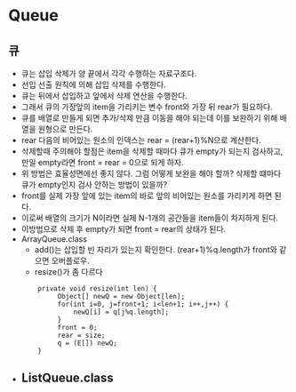 # Queue
## 큐
  - 큐는 삽입 삭제가 양 끝에서 각각 수행하는 자료구조다. 
  - 선입 선출 원칙에 의해 삽입 삭제를 수행한다. 
  - 큐는 뒤에서 삽입하고 앞에서 삭제 연산을 수행한다. 
  - 그래서 큐의 가장앞의 item을 가리키는 변수 front와 가장 뒤 rear가 필요하다. 
  - 큐를 배열로 만들게 되면 추가/삭제 만큼 이동을 해야 되는데 이를 보완하기 위해 배열을 원형으로 만든다. 
  - rear 다음의 비어있는 원소의 인덱스는 rear = (rear+1)%N으로 계산한다.
  - 삭제할때 주의해야 할점은 item을 삭제할 때마다 큐가 empty가 되는지 검사하고, 만일 empty라면 front = rear = 0으로 되게 하자. 
  - 위 방법은 효율성면에선 좋지 않다. 그럼 어떻게 보완을 해야 할까? 삭제할 떄마다 큐가 empty인지 검사 안하는 방법이 있을까?
  - front를 실제 가장 앞에 있는 item의 바로 앞의 비어있는 원소를 가리키게 하면 된다. 
  - 이로써 배열의 크기가 N이라면 실제 N-1개의 공간들을 item들이 차지하게 된다. 
  - 이방법으로 삭제 후 empty가 되면 front = rear의 상태가 된다. 
  - ArrayQueue.class
    - add()는 삽입할 빈 자리가 있는지 확인한다. (rear+1)%q.length가 front와 같으면 오버플로우.
    - resize()가 좀 다르다
    >
            private void resize(int len) {
                 Object[] newQ = new Object[len];
                 for(int i=0, j=front+1; i<len+1; i++,j++) {
                     newQ[i] = q[j%q.length];
                 }
                 front = 0;
                 rear = size;
                 q = (E[]) newQ;
            }
            
  - ListQueue.class
    - 